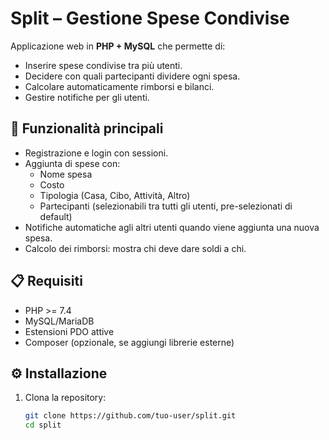 # Split – Gestione Spese Condivise

Applicazione web in **PHP + MySQL** che permette di:
- Inserire spese condivise tra più utenti.
- Decidere con quali partecipanti dividere ogni spesa.
- Calcolare automaticamente rimborsi e bilanci.
- Gestire notifiche per gli utenti.

## 🚀 Funzionalità principali
- Registrazione e login con sessioni.
- Aggiunta di spese con:
  - Nome spesa
  - Costo
  - Tipologia (Casa, Cibo, Attività, Altro)
  - Partecipanti (selezionabili tra tutti gli utenti, pre-selezionati di default)
- Notifiche automatiche agli altri utenti quando viene aggiunta una nuova spesa.
- Calcolo dei rimborsi: mostra chi deve dare soldi a chi.

## 📋 Requisiti
- PHP >= 7.4
- MySQL/MariaDB
- Estensioni PDO attive
- Composer (opzionale, se aggiungi librerie esterne)

## ⚙️ Installazione
1. Clona la repository:
   ```bash
   git clone https://github.com/tuo-user/split.git
   cd split

